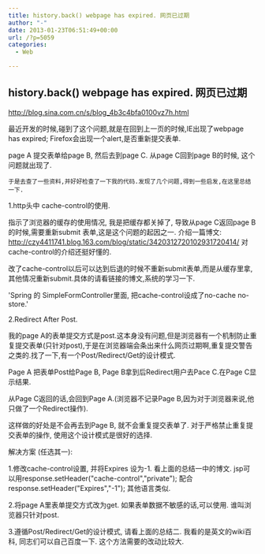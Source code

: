 ```yaml
---
title: history.back() webpage has expired. 网页已过期
author: "-"
date: 2013-01-23T06:51:49+00:00
url: /?p=5059
categories:
  - Web

---
```

## history.back() webpage has expired. 网页已过期
http://blog.sina.com.cn/s/blog_4b3c4bfa0100vz7h.html

最近开发的时候,碰到了这个问题,就是在回到上一页的时候,IE出现了webpage has expired; Firefox会出现一个alert,是否重新提交表单.

  page A 提交表单给page B, 然后去到page C.  <wbr /> 从page C回到page B的时候, 这个问题就出现了. 
  
    于是去查了一些资料,并好好检查了一下我的代码.发现了几个问题,得到一些启发,在这里总结一下.
  

  1.http头中 cache-control的使用.


  指示了浏览器的缓存的使用情况, 我是把缓存都关掉了, 导致从page C返回page B的时候,需要重新submit 表单,这是这个问题的起因之一. 介绍一篇博文: http://czy4411741.blog.163.com/blog/static/3420312720102931720414/ 对cache-control的介绍还挺好懂的.


  改了cache-control以后可以达到后退的时候不重新submit表单,而是从缓存里拿,其他情况重新submit.具体的请看链接的博文,系统的学习一下.


  'Spring 的 SimpleFormController里面, 把cache-control设成了no-cache no-store.'

  2.Redirect After Post.


  我的page A的表单提交方式是post.这本身没有问题,但是浏览器有一个机制防止重复提交表单(只针对post),于是在浏览器端会条出来什么网页过期啊,重复提交警告之类的.找了一下,有一个Post/Redirect/Get的设计模式.


Page A 把表单Post给Page B, Page B拿到后Redirect用户去Pace C.在Page C显示结果.


  从Page C返回的话,会回到Page A.(浏览器不记录Page B,因为对于浏览器来说,他只做了一个Redirect操作).


  这样做的好处是不会再去到Page B, 就不会重复提交表单了. 对于严格禁止重复提交表单的操作, 使用这个设计模式是很好的选择.

  解决方案 (任选其一):


  1.修改cache-control设置, 并将Expires 设为-1. 看上面的总结一中的博文. jsp可以用response.setHeader("cache-control","private"); 配合response.setHeader("Expires","-1"); 其他语言类似.

  2.将page A里表单提交方式改为get. 如果表单数据不敏感的话,可以使用. 谁叫浏览器只针对post.

  3.遵循Post/Redirect/Get的设计模式, 请看上面的总结二. 我看的是英文的wiki百科, 同志们可以自己百度一下. 这个方法需要的改动比较大.
